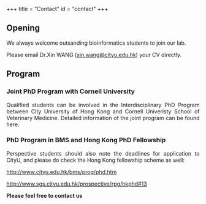 +++
title = "Contact"
id = "contact"
+++

## Opening

We always welcome outsanding bioinformatics students to join our lab.

Please email Dr.Xin WANG (xin.wang@cityu.edu.hk) your CV directly.

## Program

### Joint PhD Program with Cornell University

<p align="justify">Qualified students can be involved in the Interdisciplinary PhD Program between City University of Hong Kong and Cornell Univeristy School of Veterinary Medicine. Detailed information of the joint program can be found here.

### PhD Program in BMS and Hong Kong PhD Fellowship

<p align="justify">Perspective students should also note the deadlines for application to CityU, and please do check the Hong Kong fellowship scheme as well:

http://www.cityu.edu.hk/bms/prog/phd.htm

http://www.sgs.cityu.edu.hk/prospective/rpg/hkphd#13

**Please feel free to contact us**
